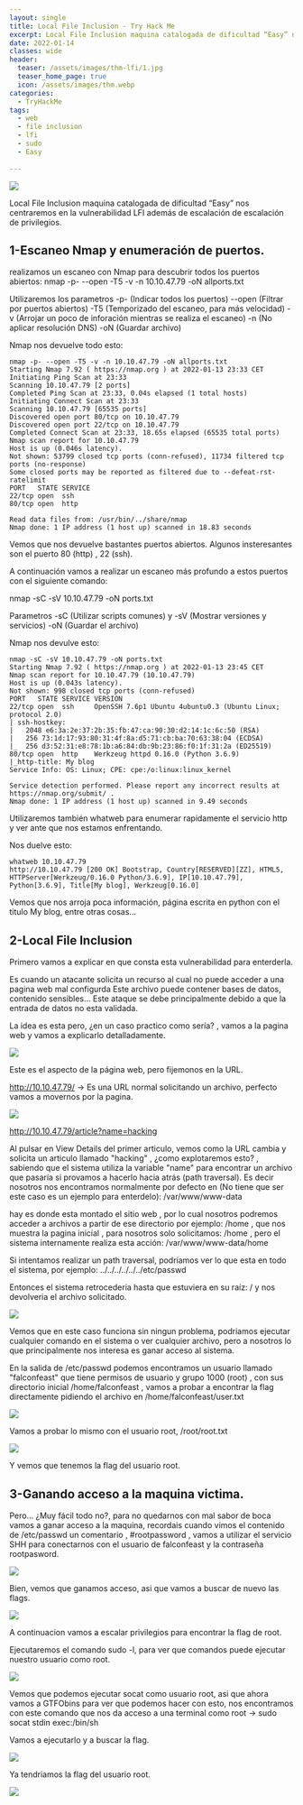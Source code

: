 ```yaml
---
layout: single
title: Local File Inclusion - Try Hack Me
excerpt: Local File Inclusion maquina catalogada de dificultad “Easy” nos centraremos en la vulnerabilidad LFI además de escalación de escalación de privilegios.
date: 2022-01-14
classes: wide
header:
  teaser: /assets/images/thm-lfi/1.jpg
  teaser_home_page: true
  icon: /assets/images/thm.webp
categories:
  - TryHackMe
tags:  
  - web
  - file inclusion
  - lfi
  - sudo
  - Easy
  
---
```


![](/assets/images/thm-steelmountain/1.JPG)

Local File Inclusion maquina catalogada de dificultad “Easy” nos centraremos en la vulnerabilidad LFI además de escalación de escalación de privilegios.

## 1-Escaneo Nmap y enumeración de puertos.

realizamos un escaneo con Nmap para descubrir todos los puertos abiertos: nmap -p- --open -T5 -v -n 10.10.47.79 -oN allports.txt

Utilizaremos los parametros -p- (Indicar todos los puertos) --open (Filtrar por puertos abiertos) -T5 (Temporizado del escaneo, para más velocidad) -v (Arrojar un poco de inforación mientras se realiza el escaneo) -n (No aplicar resolución DNS) -oN (Guardar archivo)

Nmap nos devuelve todo esto:

```
nmap -p- --open -T5 -v -n 10.10.47.79 -oN allports.txt
Starting Nmap 7.92 ( https://nmap.org ) at 2022-01-13 23:33 CET
Initiating Ping Scan at 23:33
Scanning 10.10.47.79 [2 ports]
Completed Ping Scan at 23:33, 0.04s elapsed (1 total hosts)
Initiating Connect Scan at 23:33
Scanning 10.10.47.79 [65535 ports]
Discovered open port 80/tcp on 10.10.47.79
Discovered open port 22/tcp on 10.10.47.79
Completed Connect Scan at 23:33, 18.65s elapsed (65535 total ports)
Nmap scan report for 10.10.47.79
Host is up (0.046s latency).
Not shown: 53799 closed tcp ports (conn-refused), 11734 filtered tcp ports (no-response)
Some closed ports may be reported as filtered due to --defeat-rst-ratelimit
PORT   STATE SERVICE
22/tcp open  ssh
80/tcp open  http

Read data files from: /usr/bin/../share/nmap
Nmap done: 1 IP address (1 host up) scanned in 18.83 seconds
```

Vemos que nos devuelve bastantes puertos abiertos. Algunos insteresantes son el puerto 80 (http) , 22 (ssh).

A continuación vamos a realizar un escaneo más profundo a estos puertos con el siguiente comando:

nmap -sC -sV 10.10.47.79 -oN ports.txt

Parametros -sC (Utilizar scripts comunes) y -sV (Mostrar versiones y servicios) -oN (Guardar el archivo)


Nmap nos devulve esto:

```
nmap -sC -sV 10.10.47.79 -oN ports.txt
Starting Nmap 7.92 ( https://nmap.org ) at 2022-01-13 23:45 CET
Nmap scan report for 10.10.47.79 (10.10.47.79)
Host is up (0.043s latency).
Not shown: 998 closed tcp ports (conn-refused)
PORT   STATE SERVICE VERSION
22/tcp open  ssh     OpenSSH 7.6p1 Ubuntu 4ubuntu0.3 (Ubuntu Linux; protocol 2.0)
| ssh-hostkey: 
|   2048 e6:3a:2e:37:2b:35:fb:47:ca:90:30:d2:14:1c:6c:50 (RSA)
|   256 73:1d:17:93:80:31:4f:8a:d5:71:cb:ba:70:63:38:04 (ECDSA)
|_  256 d3:52:31:e8:78:1b:a6:84:db:9b:23:86:f0:1f:31:2a (ED25519)
80/tcp open  http    Werkzeug httpd 0.16.0 (Python 3.6.9)
|_http-title: My blog
Service Info: OS: Linux; CPE: cpe:/o:linux:linux_kernel

Service detection performed. Please report any incorrect results at https://nmap.org/submit/ .
Nmap done: 1 IP address (1 host up) scanned in 9.49 seconds
```

Utilizaremos también whatweb para enumerar rapidamente el servicio http y ver ante que nos estamos enfrentando.

Nos duelve esto:

```
whatweb 10.10.47.79
http://10.10.47.79 [200 OK] Bootstrap, Country[RESERVED][ZZ], HTML5, HTTPServer[Werkzeug/0.16.0 Python/3.6.9], IP[10.10.47.79], Python[3.6.9], Title[My blog], Werkzeug[0.16.0]
```

Vemos que nos arroja poca información, página escrita en python con el titulo My blog, entre otras cosas...

## 2-Local File Inclusion

Primero vamos a explicar en que consta esta vulnerabilidad para enterderla.

Es cuando un atacante solicita un recurso al cual no puede acceder a una pagina web mal configurda Este archivo puede contener bases de datos, contenido sensibles… Este ataque se debe principalmente debido a que la entrada de datos no esta validada.

La idea es esta pero, ¿en un caso practico como sería? , vamos a la pagina web y vamos a explicarlo detalladamente.

![](/assets/images/thm-lfi/2.jpg)

Este es el aspecto de la página web, pero fijemonos en la URL.

http://10.10.47.79/ -> Es una URL normal solicitando un archivo, perfecto vamos a movernos por la pagina.

![](/assets/images/thm-lfi/3.jpg)

http://10.10.47.79/article?name=hacking

Al pulsar en View Details del primer articulo, vemos como la URL cambia y solicita un articulo llamado "hacking" , ¿como explotaremos esto? , sabiendo que el sistema utiliza la variable "name" para encontrar un archivo que pasaría si provamos a hacerlo hacia atrás (path traversal).
Es decir nosotros nos encontramos normalmente por defecto en (No tiene que ser este caso es un ejemplo para enterdelo): /var/www/www-data 

hay es donde esta montado el sitio web , por lo cual nosotros podremos acceder a archivos a partir de ese directorio por ejemplo: /home , que nos muestra la pagina inicial , para nosotros solo solicitamos: /home , pero el sistema internamente realiza esta acción: 
/var/www/www-data/home

Si intentamos realizar un path traversal, podríamos ver lo que esta en todo el sistema, por ejemplo: ../../../../../../etc/passwd

Entonces el sistema retrocederia hasta que estuviera en su raíz: / y nos devolveria el archivo solicitado.

![](/assets/images/thm-lfi/4.jpg)

Vemos que en este caso funciona sin ningun problema, podriamos ejecutar cualquier comando en el sistema o ver cualquier archivo, pero a nosotros lo que principalmente nos interesa es ganar acceso al sistema.

En la salida de /etc/passwd podemos encontramos un usuario llamado "falconfeast" que tiene permisos de usuario y grupo 1000 (root) , con sus directorio inicial /home/falconfeast , vamos a probar a encontrar la flag directamente pidiendo el archivo en /home/falconfeast/user.txt

![](/assets/images/thm-lfi/5.jpg)

Vamos a probar lo mismo con el usuario root, /root/root.txt

![](/assets/images/thm-lfi/6.jpg)

Y vemos que tenemos la flag del usuario root.

## 3-Ganando acceso a la maquina victima. 

Pero... ¿Muy fácil todo no?, para no quedarnos con mal sabor de boca vamos a ganar acceso a la maquina, recordais cuando vimos el contenido de /etc/passwd un comentario , #rootpassword , vamos a utilizar el servicio SHH para conectarnos con el usuario de falconfeast y la contraseña rootpasword.


![](/assets/images/thm-lfi/7.jpeg)

Bien, vemos que ganamos acceso, asi que vamos a buscar de nuevo las flags.

![](/assets/images/thm-lfi/8.jpg)

A continuacion vamos a escalar privilegios para encontrar la flag de root.

Ejecutaremos el comando sudo -l, para ver que comandos puede ejecutar nuestro usuario como root.


![](/assets/images/thm-lfi/9.jpg)

Vemos que podemos ejecutar socat como usuario root, asi que ahora vamos a GTFObins para ver que podemos hacer con esto, nos encontramos con este comando que nos da acceso a una terminal como root -> sudo socat stdin exec:/bin/sh

Vamos a ejecutarlo y a buscar la flag.

![](/assets/images/thm-lfi/10.jpg)

Ya tendriamos la flag del usuario root.


![](/assets/images/thm-lfi/ultima.jpg)
